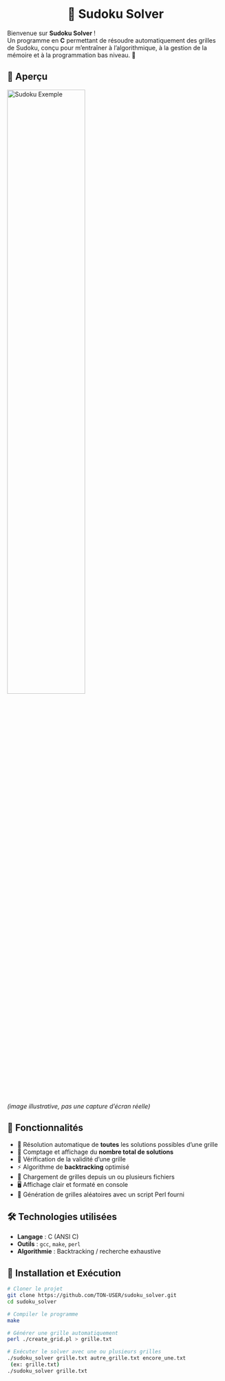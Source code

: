 <h1 align="center">🧩 Sudoku Solver</h1>

Bienvenue sur **Sudoku Solver** !  
Un programme en **C** permettant de résoudre automatiquement des grilles de Sudoku, conçu pour m’entraîner à l’algorithmique, à la gestion de la mémoire et à la programmation bas niveau. 🚀

## 🎨 Aperçu

<img src="https://upload.wikimedia.org/wikipedia/commons/thumb/f/ff/Sudoku-by-L2G-20050714.svg/600px-Sudoku-by-L2G-20050714.svg.png" alt="Sudoku Exemple" width="60%"/>

*(image illustrative, pas une capture d’écran réelle)*

## 📌 Fonctionnalités
- 📝 Résolution automatique de **toutes** les solutions possibles d’une grille
- 🔢 Comptage et affichage du **nombre total de solutions**
- 🔎 Vérification de la validité d’une grille
- ⚡ Algorithme de **backtracking** optimisé
- 📂 Chargement de grilles depuis un ou plusieurs fichiers
- 🖥️ Affichage clair et formaté en console
- 🎲 Génération de grilles aléatoires avec un script Perl fourni

## 🛠 Technologies utilisées
- **Langage** : C (ANSI C)
- **Outils** : `gcc`, `make`, `perl`
- **Algorithmie** : Backtracking / recherche exhaustive

## 🚀 Installation et Exécution

```sh
# Cloner le projet
git clone https://github.com/TON-USER/sudoku_solver.git
cd sudoku_solver

# Compiler le programme
make

# Générer une grille automatiquement
perl ./create_grid.pl > grille.txt

# Exécuter le solver avec une ou plusieurs grilles
./sudoku_solver grille.txt autre_grille.txt encore_une.txt
 (ex: grille.txt)
./sudoku_solver grille.txt
